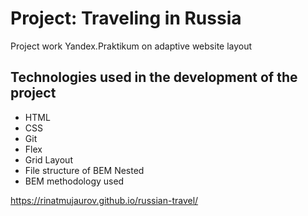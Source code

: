 # Project: Traveling in Russia

Project work Yandex.Praktikum on adaptive website layout


## Technologies used in the development of the project
- HTML
- CSS
- Git
- Flex
- Grid Layout
- File structure of BEM Nested
- BEM methodology used

https://rinatmujaurov.github.io/russian-travel/

